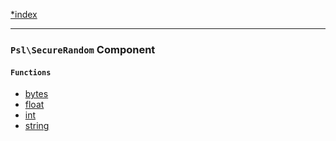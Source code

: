 <!--
    This markdown file was generated using `docs/documenter.php`.

    Any edits to it will likely be lost.
-->

[*index](./../README.md)

---

### `Psl\SecureRandom` Component

#### `Functions`

- [bytes](./../../src/Psl/SecureRandom/bytes.php#L22)
- [float](./../../src/Psl/SecureRandom/float.php#L16)
- [int](./../../src/Psl/SecureRandom/int.php#L23)
- [string](./../../src/Psl/SecureRandom/string.php#L27)


